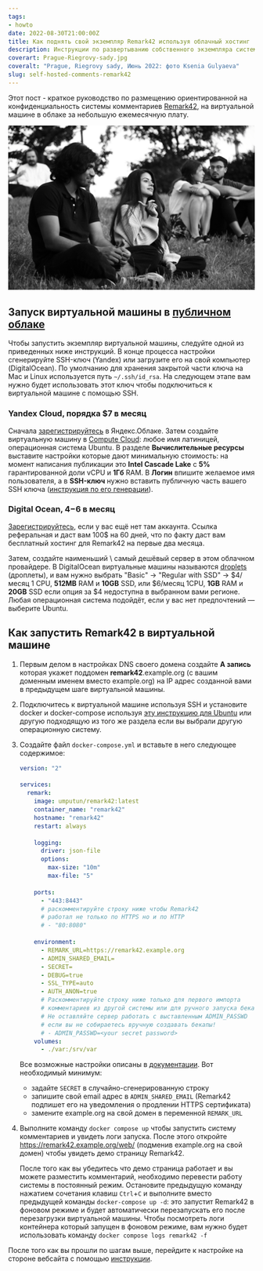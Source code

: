 ```yaml
---
tags:
- howto
date: 2022-08-30T21:00:00Z
title: Как поднять свой экземпляр Remark42 используя облачный хостинг
description: Инструкции по развертыванию собственного экземпляра системы комментариев Remark42 для сайта или блога с помощью Yandex Cloud или Digital Ocean 
coverart: Prague-Riegrovy-sady.jpg
coveralt: "Prague, Riegrovy sady, Июнь 2022: фото Ksenia Gulyaeva"
slug: self-hosted-comments-remark42
---
```


Этот пост - краткое руководство по размещению ориентированной на конфиденциальность системы комментариев [Remark42](https://remark42.com), на виртуальной машине в облаке за небольшую ежемесячную плату.

![Prague, Riegrovy sady, Июнь 2022: фото Ksenia Gulyaeva](Prague-Riegrovy-sady.jpg#center "Prague, Riegrovy sady, Июнь 2022: фото Ksenia Gulyaeva")

## Запуск виртуальной машины в [публичном облаке](https://aws.amazon.com/ru/what-is/public-cloud/)

Чтобы запустить экземпляр виртуальной машины, следуйте одной из приведенных ниже инструкций. В конце процесса настройки сгенерируйте SSH-ключ (Yandex) или загрузите его на свой компьютер (DigitalOcean). По умолчанию для хранения закрытой части ключа на Mac и Linux используется путь `~/.ssh/id_rsa`. На следующем этапе вам нужно будет использовать этот ключ чтобы подключиться к виртуальной машине с помощью SSH.

### Yandex Cloud, порядка $7 в месяц

Сначала [зарегистрируйтесь](https://cloud.yandex.ru/ru/) в Яндекс.Облаке. Затем создайте виртуальную машину в [Compute Cloud](https://console.cloud.yandex.ru/): любое имя латиницей, операционная система Ubuntu. В разделе **Вычислительные ресурсы** выставите настройки которые дают минимальную стоимость: на момент написания публикации это **Intel Cascade Lake** с **5%** гарантированной доли vCPU и **1Гб** RAM. В **Логин** впишите желаемое имя пользователя, а в **SSH-ключ** нужно вставить публичную часть вашего SSH ключа ([инструкция по его генерации](https://docs.github.com/en/authentication/connecting-to-github-with-ssh/generating-a-new-ssh-key-and-adding-it-to-the-ssh-agent)).

<!--more-->

### Digital Ocean, $4-$6 в месяц

[Зарегистрируйтесь](https://m.do.co/c/60ca78166540), если у вас ещё нет там аккаунта. Ссылка реферальная и даст вам 100$ на 60 дней, что по факту даст вам бесплатный хостинг для Remark42 на первые два месяца.

Затем, создайте наименьший \ самый дешёвый сервер в этом облачном провайдере. В DigitalOcean виртуальные машины называются  [droplets](https://cloud.digitalocean.com/droplets) (дроплеты), и вам нужно выбрать "Basic" -> "Regular with SSD" -> $4/месяц 1 CPU, **512MB** RAM и **10GB** SSD, или $6/месяц 1CPU, **1GB** RAM и **20GB** SSD если опция за $4 недоступна в выбранном вами регионе. Любая операционная система подойдёт, если у вас нет предпочтений — выберите Ubuntu.

## Как запустить Remark42 в виртуальной машине

1. Первым делом в настройках DNS своего домена создайте **A запись** которая укажет поддомен **remark42**.example.org (с вашим доменным именем вместо example.org) на IP адрес созданной вами в предыдущем шаге виртуальной машины.
1. Подключитесь к виртуальной машине используя SSH и установите docker и docker-compose используя [эту инструкцию для Ubuntu](https://docs.docker.com/engine/install/ubuntu/) или другую подходящую из того же раздела если вы выбрали другую операционную систему.
1. Создайте файл `docker-compose.yml` и вставьте в него следующее содержимое:

   ```yaml
   version: "2"
   
   services:
     remark:
       image: umputun/remark42:latest
       container_name: "remark42"
       hostname: "remark42"
       restart: always
   
       logging:
         driver: json-file
         options:
           max-size: "10m"
           max-file: "5"
   
       ports:
         - "443:8443"
         # раскомментируйте строку ниже чтобы Remark42
         # работал не только по HTTPS но и по HTTP
         # - "80:8080"
   
       environment:
         - REMARK_URL=https://remark42.example.org
         - ADMIN_SHARED_EMAIL=
         - SECRET=
         - DEBUG=true
         - SSL_TYPE=auto
         - AUTH_ANON=true
         # Раскомментируйте строку ниже только для первого импорта
         # комментариев из другой системы или для ручного запуска бекапов.
         # Не оставляйте сервер работать с выставленным ADMIN_PASSWD
         # если вы не собираетесь вручную создавать бекапы!
         # - ADMIN_PASSWD=<your secret password>
       volumes:
         - ./var:/srv/var
   ```

   Все возможные настройки описаны в [документации](https://remark42.com/docs/configuration/parameters/). Вот необходимый минимум:

   - задайте `SECRET` в случайно-сгенерированную строку
   - запишите свой email адрес в `ADMIN_SHARED_EMAIL` (Remark42 подпишет его на уведомления о продлении HTTPS сертификата)
   - замените example.org на свой домен в переменной `REMARK_URL`

1. Выполните команду `docker compose up` чтобы запустить систему комментариев и увидеть логи запуска. После этого откройте <https://remark42.example.org/web/> (подменив example.org на свой домен) чтобы увидеть демо страницу Remark42.

    После того как вы убедитесь что демо страница работает и вы можете разместить комментарий, необходимо перевести работу системы в постоянный режим. Остановите предыдущую команду нажатием сочетания клавиш `Ctrl`+`C` и выполните вместо предыдущей команды `docker-compose up -d`: это запустит Remark42 в фоновом режиме и будет автоматически перезапускать его после перезагрузки виртуальной машины. Чтобы посмотреть логи контейнера который запущен в фоновом режиме, вам нужно будет использовать команду `docker compose logs remark42 -f`

После того как вы прошли по шагам выше, перейдите к настройке на стороне вебсайта с помощью [инструкции](https://remark42.com/docs/getting-started/installation/#setup-on-your-website).
